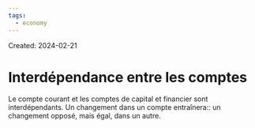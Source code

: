 ```yaml
---
tags:
  - economy
---
```

Created: 2024-02-21

# Interdépendance entre les comptes

Le compte courant et les comptes de capital et financier sont interdépendants. Un changement dans un compte entraînera:: un changement opposé, mais égal, dans un autre.
<!--SR:!2024-03-07,8,250-->